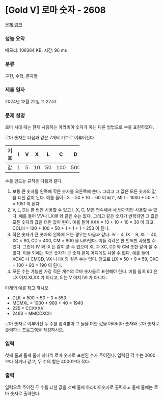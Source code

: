# [Gold V] 로마 숫자 - 2608 

[문제 링크](https://www.acmicpc.net/problem/2608) 

### 성능 요약

메모리: 108384 KB, 시간: 96 ms

### 분류

구현, 수학, 문자열

### 제출 일자

2024년 12월 22일 11:22:51

### 문제 설명

<p>로마 시대 때는 현재 사용하는 아라비아 숫자가 아닌 다른 방법으로 수를 표현하였다.</p>

<p>로마 숫자는 다음과 같은 7개의 기호로 이루어진다.</p>

<table class="table table-bordered" style="width:48%">
	<thead>
		<tr>
			<th style="width:6%">기호</th>
			<th style="width:6%">I</th>
			<th style="width:6%">V</th>
			<th style="width:6%">X</th>
			<th style="width:6%">L</th>
			<th style="width:6%">C</th>
			<th style="width:6%">D</th>
			<th style="width:6%">M</th>
		</tr>
	</thead>
	<tbody>
		<tr>
			<td>값</td>
			<td>1</td>
			<td>5</td>
			<td>10</td>
			<td>50</td>
			<td>100</td>
			<td>500</td>
			<td>1000</td>
		</tr>
	</tbody>
</table>

<p>수를 만드는 규칙은 다음과 같다.</p>

<ol>
	<li>보통 큰 숫자를 왼쪽에 작은 숫자를 오른쪽에 쓴다. 그리고 그 값은 모든 숫자의 값을 더한 값이 된다. 예를 들어 LX = 50 + 10 = 60 이 되고, MLI = 1000 + 50 + 1 = 1051 이 된다.</li>
	<li>V, L, D는 한 번만 사용할 수 있고 I, X, C, M은 연속해서 세 번까지만 사용할 수 있다. 예를 들어 VV나 LXIIII 와 같은 수는 없다. 그리고 같은 숫자가 반복되면 그 값은 모든 숫자의 값을 더한 값이 된다. 예를 들어 XXX = 10 + 10 + 10 = 30 이 되고, CCLIII = 100 + 100 + 50 + 1 + 1 + 1 = 253 이 된다.</li>
	<li>작은 숫자가 큰 숫자의 왼쪽에 오는 경우는 다음과 같다. IV = 4, IX = 9, XL = 40, XC = 90, CD = 400, CM = 900 을 나타낸다. 이들 각각은 한 번씩만 사용할 수 있다. 그런데 IV 와 IX 는 같이 쓸 수 없으며 XL 과 XC, CD 와 CM 또한 같이 쓸 수 없다. 이들 외에는 작은 숫자가 큰 숫자 왼쪽 어디에도 나올 수 없다. 예를 들어 XCXC 나 CMCD, VX 나 IIX 와 같은 수는 없다. 참고로 LIX = 50 + 9 = 59, CXC = 100 + 90 = 190 이 된다.</li>
	<li>모든 수는 가능한 가장 적은 개수의 로마 숫자들로 표현해야 한다. 예를 들어 60 은 LX 이지 XLXX 가 아니고, 5 는 V 이지 IVI 가 아니다.</li>
</ol>

<p>아래의 예를 참고 하시오.</p>

<ul>
	<li>DLIII = 500 + 50 + 3 = 553</li>
	<li>MCMXL = 1000 + 900 + 40 = 1940</li>
	<li>235 = CCXXXV</li>
	<li>2493 = MMCDXCIII</li>
</ul>

<p>로마 숫자로 이루어진 두 수를 입력받아 그 둘을 더한 값을 아라비아 숫자와 로마 숫자로 출력하는 프로그램을 작성하시오.</p>

### 입력 

 <p>첫째 줄과 둘째 줄에 하나씩 로마 숫자로 표현된 수가 주어진다. 입력된 각 수는 2000 보다 작거나 같고, 두 수의 합은 4000보다 작다.</p>

### 출력 

 <p>입력으로 주어진 두 수를 더한 값을 첫째 줄에 아라비아숫자로 출력하고 둘째 줄에는 로마 숫자로 출력한다.</p>

